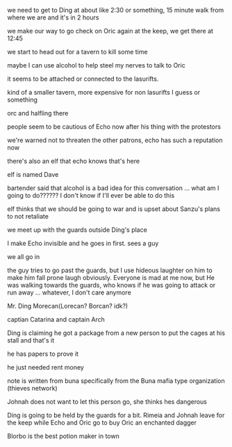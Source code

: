 we need to get to Ding at about like 2:30 or something, 15 minute walk from where we are and it's in 2 hours

we make our way to go check on Oric again at the keep, we get there at 12:45

we start to head out for a tavern to kill some time

maybe I can use alcohol to help steel my nerves to talk to Oric

it seems to be attached or connected to the lasurifts. 

kind of a smaller tavern, more expensive for non lasurifts I guess or something

orc and halfling there

people seem to be cautious of Echo now after his thing with the protestors

we're warned not to threaten the other patrons, echo has such a reputation now

there's also an elf that echo knows that's here

elf is named Dave

bartender said that alcohol is a bad idea for this conversation ... what am I going to do?????? I don't know if I'll ever be able to do this

elf thinks that we should be going to war and is upset about Sanzu's plans to not retaliate

we meet up with the guards outside Ding's place

I make Echo invisible and he goes in first. sees a guy

we all go in

the guy tries to go past the guards, but I use hideous laughter on him to make him fall prone laugh obviously. Everyone is mad at me now, but He was walking towards the guards, who knows if he was going to attack or run away ... whatever, I don't care anymore

Mr. Ding Morecan(Lorecan? Borcan? idk?)

captian Catarina and captain Arch

Ding is claiming he got a package from a new person to put the cages at his stall and that's it

he has papers to prove it

he just needed rent money

note is written from buna specifically from the Buna mafia type organization (thieves network)

Johnah does not want to let this person go, she thinks hes dangerous

Ding is going to be held by the guards for a bit. Rimeia and Johnah leave for the keep while Echo and Oric go to buy Oric an enchanted dagger

Blorbo is the best potion maker in town

